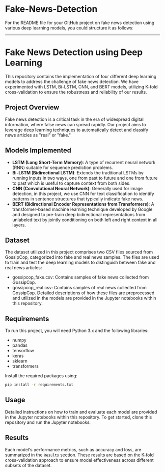 # Fake-News-Detection
For the README file for your GitHub project on fake news detection using various deep learning models, you could structure it as follows:

---

# Fake News Detection using Deep Learning

This repository contains the implementation of four different deep learning models to address the challenge of fake news detection. We have experimented with LSTM, Bi-LSTM, CNN, and BERT models, utilizing K-fold cross-validation to ensure the robustness and reliability of our results.

## Project Overview

Fake news detection is a critical task in the era of widespread digital information, where false news can spread rapidly. Our project aims to leverage deep learning techniques to automatically detect and classify news articles as "real" or "fake."

## Models Implemented

- **LSTM (Long Short-Term Memory)**: A type of recurrent neural network (RNN) suitable for sequence prediction problems.
- **Bi-LSTM (Bidirectional LSTM)**: Extends the traditional LSTMs by running inputs in two ways, one from past to future and one from future to past which is useful to capture context from both sides.
- **CNN (Convolutional Neural Network)**: Generally used for image detection, in this project, we use CNN for text classification to identify patterns in sentence structures that typically indicate fake news.
- **BERT (Bidirectional Encoder Representations from Transformers)**: A transformer-based machine learning technique developed by Google and designed to pre-train deep bidirectional representations from unlabeled text by jointly conditioning on both left and right context in all layers.

## Dataset

The dataset utilized in this project comprises two CSV files sourced from GossipCop, categorized into fake and real news samples. The files are used to train and test the deep learning models to distinguish between fake and real news articles:
- gossipcop_fake.csv: Contains samples of fake news collected from GossipCop.
- gossipcop_real.csv: Contains samples of real news collected from GossipCop.
Detailed descriptions of how these files are preprocessed and utilized in the models are provided in the Jupyter notebooks within this repository.

## Requirements

To run this project, you will need Python 3.x and the following libraries:
- numpy
- pandas
- tensorflow
- keras
- sklearn
- transformers

Install the required packages using:
```bash
pip install -r requirements.txt
```

## Usage

Detailed instructions on how to train and evaluate each model are provided in the Jupyter notebooks within this repository. To get started, clone this repository and run the Jupyter notebooks.

## Results

Each model's performance metrics, such as accuracy and loss, are summarized in the `Results` section. These results are based on the K-fold cross-validation approach to ensure model effectiveness across different subsets of the dataset.


